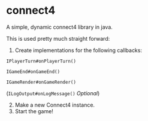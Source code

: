 # connect4
A simple, dynamic connect4 library in java.

This is used pretty much straight forward:

1. Create implementations for the following callbacks:

`IPlayerTurn#onPlayerTurn()`

`IGameEnd#onGameEnd()` 

`IGameRender#onGameRender()`

(`ILogOutput#onLogMessage()` *Optional*)

2. Make a new Connect4 instance.
3. Start the game!
